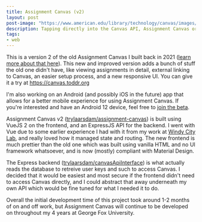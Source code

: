 ```yaml
---
title: Assignment Canvas (v2)
layout: post
post-image: "https://www.american.edu/library/technology/canvas/images/canvas_logo.jpg"
description: Tapping directly into the Canvas API, Assignment Canvas organizes all your announcements and assignments from all your courses into one central location. No more clicking through a dozen courses to find all your homework.
tags:
- web
---
```


This is a version 2 of the old Assignment Canvas I built back in 2021 ([learn more about that here](https://toddr.org/projects/assignment-canvas)). This new and improved version adds a bunch of stuff the old one didn't have, like viewing assignments in detail, external linking to Canvas, an easier setup process, and a new responsive UI. You can give it a try at https://canvas.toddr.org

I'm also working on an Android (and possibly iOS in the future) app that allows for a better mobile experience for using Assignment Canvas. If you're interested and have an Android 12 device, feel free to [join the beta](https://play.google.com/apps/internaltest/4700887882256704304).

Assignment Canvas v2 ([trylaarsdam/assignment-canvas](https://github.com/trylaarsdam/assignment-canvas)) is built using VueJS 2 on the frontend, and an ExpressJS API for the backend. I went with Vue due to some earlier experience I had with it from my work at [Windy City Lab](https://thewcl.com), and really loved how it managed state and routing. The new frontend is much prettier than the old one which was built using vanilla HTML and no UI framework whatsoever, and is now (mostly) compliant with Material Design.

The Express backend ([trylaarsdam/canvasApiInterface](https://github.com/trylaarsdam/canvasapiinterface)) is what actually reads the database to retreive user keys and such to access Canvas. I decided that it would be easiest and most secure if the frontend didn't need to access Canvas directly, and I could abstract that away underneath my own API which would be fine tuned for what I needed it to do. 

Overall the initial development time of this project took around 1-2 months of on and off work, but Assignment Canvas will continue to be developed on throughout my 4 years at George Fox University. 
